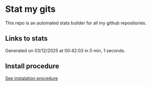 # Stat my gits

This repo is an automated stats builder for all my github repositories.

## Links to stats


Generated on 03/12/2025 at 00:42:03 in 0 min, 1 seconds.

## Install procedure

[See instalation procedure](./src/install.md)
